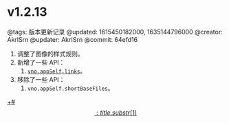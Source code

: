 # v1.2.13

@tags: 版本更新记录
@updated: 1615450182000, 1635144796000
@creator: AkrISrn
@updater: AkrISrn
@commit: 64efd16

1. 调整了图像[](/zh/docs/links.md "#")的样式规则。
1. 新增了一些 API：
    1. [`vno.appSelf.links`](/zh/api/appSelf.md "#")。
1. 移除了一些 API：
    1. `vno.appSelf.shortBaseFiles`。

[+#$$: title.substr(1) $$](/zh/releases/download.md)
